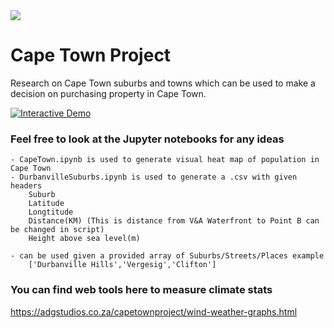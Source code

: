 
<img src = "https://wallpapercave.com/wp/wp1842994.jpg">

# Cape Town Project

Research on Cape Town suburbs and towns which can be used to make a decision on purchasing property in Cape Town.

<a href="https://colab.research.google.com/github/ADGVLOGS/Cape-Town-Project/blob/main/DurbanvilleSuburbs.ipynb" target="_parent"><img src="https://colab.research.google.com/assets/colab-badge.svg" alt="Interactive Demo"/></a>


### Feel free to look at the Jupyter notebooks for any ideas
	- CapeTown.ipynb is used to generate visual heat map of population in Cape Town
	- DurbanvilleSuburbs.ipynb is used to generate a .csv with given headers 
		Suburb
		Latitude
		Longtitude
		Distance(KM) (This is distance from V&A Waterfront to Point B can be changed in script)
		Height above sea level(m)
		
	- can be used given a provided array of Suburbs/Streets/Places example 
		['Durbanville Hills','Vergesig','Clifton']

### You can find web tools here to measure climate stats
https://adgstudios.co.za/capetownproject/wind-weather-graphs.html
